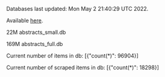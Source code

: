 Databases last updated: Mon May  2 21:40:29 UTC 2022. 

Available [here](https://github.com/cbeauhilton/ash-db/releases).


22M	abstracts_small.db

169M	abstracts_full.db

Current number of items in db:
[{"count(*)": 96904}]

Current number of scraped items in db:
[{"count(*)": 18298}]
